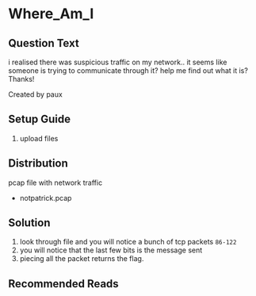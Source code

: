 # Where_Am_I

## Question Text



i realised there was suspicious traffic on my network.. it seems like someone is trying to communicate through it? help me find out what it is?<br>Thanks!

Created by paux



## Setup Guide

1. upload files



## Distribution

pcap file with network traffic
- notpatrick.pcap

## Solution

1.	look through file and you will notice a bunch of tcp packets `86-122`
2.	you will notice that the last few bits is the message sent
3. 	piecing all the packet returns the flag.



## Recommended Reads

